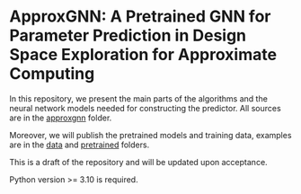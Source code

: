 # ApproxGNN: A Pretrained GNN for Parameter Prediction in Design Space Exploration for Approximate Computing

In this repository, we present the main parts of the algorithms and the neural network models needed for constructing the predictor. All sources are in the [approxgnn](approxgnn) folder.

Moreover, we will publish the pretrained models and training data, examples are in the [data](data) and [pretrained](pretrained) folders.

This is a draft of the repository and will be updated upon acceptance.

Python version >= 3.10 is required.
